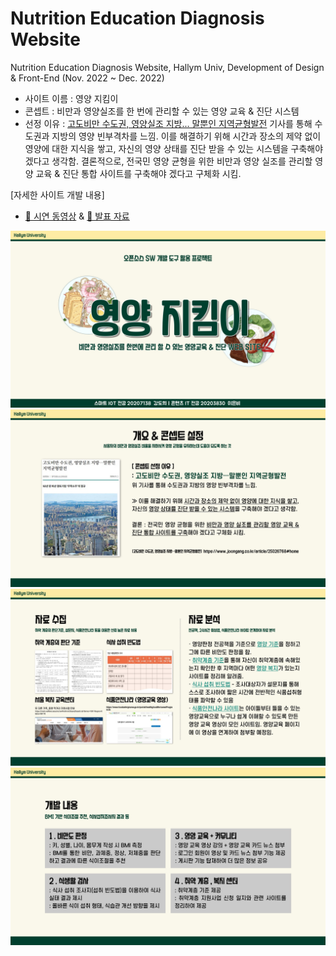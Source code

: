 # Nutrition Education Diagnosis Website

Nutrition Education Diagnosis Website, Hallym Univ, Development of Design & Front-End (Nov. 2022 ~ Dec. 2022) <br>

- 사이트 이름 : 영양 지킴이 <br>
- 콘셉트 : 비만과 영양실조를 한 번에 관리할 수 있는 영양 교육 & 진단 시스템 <br>
- 선정 이유 : [고도비만 수도권, 영양실조 지방... 말뿐인 지역균형발전](https://www.joongang.co.kr/article/25026768#home) 기사를 통해 수도권과 지방의 영양 빈부격차를 느낌. 이를 해결하기 위해 시간과 장소의 제약 없이 영양에 대한 지식을 쌓고, 자신의 영양 상태를 진단 받을 수 있는 시스템을 구축해야 겠다고 생각함. 결론적으로, 전국민 영양 균형을 위한 비만과 영양 실조를 관리할 영양 교육 & 진단 통합 사이트를 구축해야 겠다고 구체화 시킴.<br>

[자세한 사이트 개발 내용]
- [🎥 시연 동영상](https://www.youtube.com/watch?v=wbbpgStU9_g) & [📑 발표 자료](https://www.miricanvas.com/v/11ltj6s)

<img src="img/001.jpg">
<img src="img/004.jpg">
<img src="img/005.jpg">
<img src="img/006.jpg">
